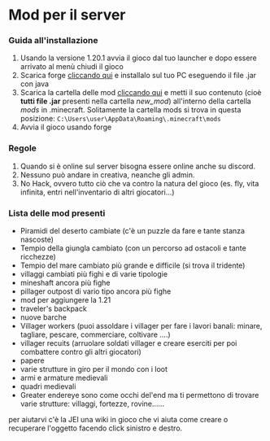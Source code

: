# Mod per il server
### Guida all'installazione
1. Usando la versione 1.20.1 avvia il gioco dal tuo launcher e dopo essere arrivato al menù chiudi il gioco
2. Scarica forge [cliccando qui](https://github.com/IlBuonTommy/mod_server/raw/master/forge-1.20.1-47.3.0-installer.jar) e installalo sul tuo PC eseguendo il file .jar con java
3. Scarica la cartella delle mod [cliccando qui](https://github.com/IlBuonTommy/mod_server/archive/refs/tags/v2.1.zip) e metti il suo contenuto (cioè **tutti file .jar** presenti nella cartella *new_mod*) all'interno della cartella *mods* in .minecraft. Solitamente la cartella mods si trova in questa posizione: `C:\Users\user\AppData\Roaming\.minecraft\mods`
4. Avvia il gioco usando forge
### Regole
1. Quando si è online sul server bisogna essere online anche su discord.
2. Nessuno può andare in creativa, neanche gli admin.
3. No Hack, ovvero tutto ciò che va contro la natura del gioco (es. fly, vita infinita, entri nell'inventario di altri giocatori...)
### Lista delle mod presenti
* Piramidi del deserto cambiate (c'è un puzzle da fare e tante stanza nascoste)
* Tempio della giungla cambiato (con un percorso ad ostacoli e tante ricchezze)
* Tempio del mare cambiato più grande e difficile (si trova il tridente)
* villaggi cambiati più fighi e di varie tipologie
* mineshaft ancora più fighe
* pillager outpost di vario tipo ancora più fighe
* mod per aggiungere la 1.21
* traveler's backpack
* nuove barche
* Villager workers (puoi assoldare i villager per fare i lavori banali: minare, tagliare, pescare, commerciare, coltivare ….)
* villager recuits (arruolare soldati villager e creare eserciti per poi combattere contro gli altri giocatori)
* papere
* varie strutture in giro per il mondo con i loot
* armi e armature medievali
* quadri medievali
* Greater endereye sono come occhi del'end ma ti permettono di trovare varie strutture: villaggi, fortezze, rovine…… 

per aiutarvi c'è la JEI una wiki in gioco che vi aiuta come creare o recuperare l'oggetto facendo click sinistro e destro.
